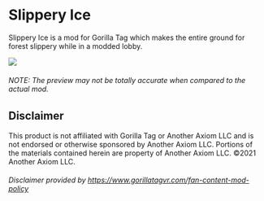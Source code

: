 # Slippery Ice
Slippery Ice is a mod for Gorilla Tag which makes the entire ground for forest slippery while in a modded lobby. 

![](https://user-images.githubusercontent.com/29258204/148679713-5b6a8651-6954-4d60-8e95-d0a4ce940ee4.gif)      
###### NOTE: The preview may not be totally accurate when compared to the actual mod.

## Disclaimer
This product is not affiliated with Gorilla Tag or Another Axiom LLC and is not endorsed or otherwise sponsored by Another Axiom LLC. Portions of the materials contained herein are property of Another Axiom LLC. ©2021 Another Axiom LLC.    
###### Disclaimer provided by https://www.gorillatagvr.com/fan-content-mod-policy
